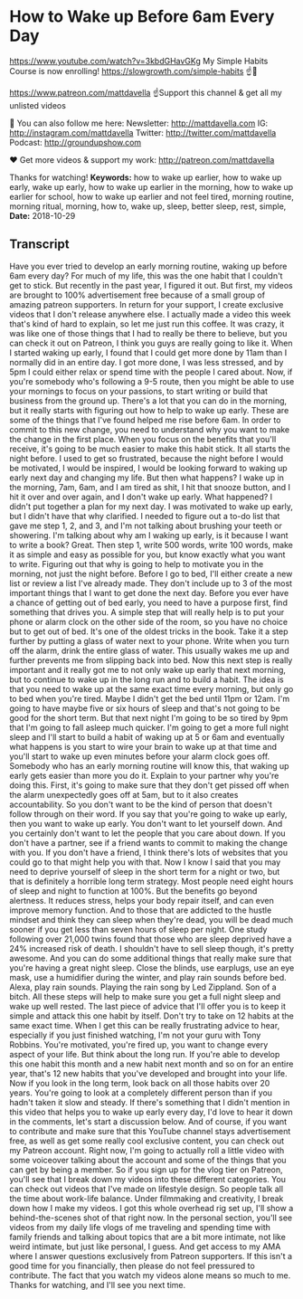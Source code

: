 # How to Wake up Before 6am Every Day
https://www.youtube.com/watch?v=3kbdGHavGKg
My Simple Habits Course is now enrolling! https://slowgrowth.com/simple-habits
☝️🚀

https://www.patreon.com/mattdavella
☝Support this channel & get all my unlisted videos

💯 You can also follow me here:
Newsletter:  http://mattdavella.com
IG:  http://instagram.com/mattdavella
Twitter:  http://twitter.com/mattdavella
Podcast:  http://groundupshow.com

❤️ Get more videos & support my work:
http://patreon.com/mattdavella

Thanks for watching!
**Keywords:** how to wake up earlier, how to wake up early, wake up early, how to wake up earlier in the morning, how to wake up earlier for school, how to wake up earlier and not feel tired, morning routine, morning ritual, morning, how to, wake up, sleep, better sleep, rest, simple, 
**Date:** 2018-10-29

## Transcript
 Have you ever tried to develop an early morning routine, waking up before 6am every day? For much of my life, this was the one habit that I couldn't get to stick. But recently in the past year, I figured it out. But first, my videos are brought to 100% advertisement free because of a small group of amazing patreon supporters. In return for your support, I create exclusive videos that I don't release anywhere else. I actually made a video this week that's kind of hard to explain, so let me just run this coffee. It was crazy, it was like one of those things that I had to really be there to believe, but you can check it out on Patreon, I think you guys are really going to like it. When I started waking up early, I found that I could get more done by 11am than I normally did in an entire day. I got more done, I was less stressed, and by 5pm I could either relax or spend time with the people I cared about. Now, if you're somebody who's following a 9-5 route, then you might be able to use your mornings to focus on your passions, to start writing or build that business from the ground up. There's a lot that you can do in the morning, but it really starts with figuring out how to help to wake up early. These are some of the things that I've found helped me rise before 6am. In order to commit to this new change, you need to understand why you want to make the change in the first place. When you focus on the benefits that you'll receive, it's going to be much easier to make this habit stick. It all starts the night before. I used to get so frustrated, because the night before I would be motivated, I would be inspired, I would be looking forward to waking up early next day and changing my life. But then what happens? I wake up in the morning, 7am, 6am, and I am tired as shit, I hit that snooze button, and I hit it over and over again, and I don't wake up early. What happened? I didn't put together a plan for my next day. I was motivated to wake up early, but I didn't have that why clarified. I needed to figure out a to-do list that gave me step 1, 2, and 3, and I'm not talking about brushing your teeth or showering. I'm talking about why am I waking up early, is it because I want to write a book? Great. Then step 1, write 500 words, write 100 words, make it as simple and easy as possible for you, but know exactly what you want to write. Figuring out that why is going to help to motivate you in the morning, not just the night before. Before I go to bed, I'll either create a new list or review a list I've already made. They don't include up to 3 of the most important things that I want to get done the next day. Before you ever have a chance of getting out of bed early, you need to have a purpose first, find something that drives you. A simple step that will really help is to put your phone or alarm clock on the other side of the room, so you have no choice but to get out of bed. It's one of the oldest tricks in the book. Take it a step further by putting a glass of water next to your phone. Write when you turn off the alarm, drink the entire glass of water. This usually wakes me up and further prevents me from slipping back into bed. Now this next step is really important and it really got me to not only wake up early that next morning, but to continue to wake up in the long run and to build a habit. The idea is that you need to wake up at the same exact time every morning, but only go to bed when you're tired. Maybe I didn't get the bed until 11pm or 12am. I'm going to have maybe five or six hours of sleep and that's not going to be good for the short term. But that next night I'm going to be so tired by 9pm that I'm going to fall asleep much quicker. I'm going to get a more full night sleep and I'll start to build a habit of waking up at 5 or 6am and eventually what happens is you start to wire your brain to wake up at that time and you'll start to wake up even minutes before your alarm clock goes off. Somebody who has an early morning routine will know this, that waking up early gets easier than more you do it. Explain to your partner why you're doing this. First, it's going to make sure that they don't get pissed off when the alarm unexpectedly goes off at 5am, but to it also creates accountability. So you don't want to be the kind of person that doesn't follow through on their word. If you say that you're going to wake up early, then you want to wake up early. You don't want to let yourself down. And you certainly don't want to let the people that you care about down. If you don't have a partner, see if a friend wants to commit to making the change with you. If you don't have a friend, I think there's lots of websites that you could go to that might help you with that. Now I know I said that you may need to deprive yourself of sleep in the short term for a night or two, but that is definitely a horrible long term strategy. Most people need eight hours of sleep and night to function at 100%. But the benefits go beyond alertness. It reduces stress, helps your body repair itself, and can even improve memory function. And to those that are addicted to the hustle mindset and think they can sleep when they're dead, you will be dead much sooner if you get less than seven hours of sleep per night. One study following over 21,000 twins found that those who are sleep deprived have a 24% increased risk of death. I shouldn't have to sell sleep though, it's pretty awesome. And you can do some additional things that really make sure that you're having a great night sleep. Close the blinds, use earplugs, use an eye mask, use a humidifier during the winter, and play rain sounds before bed. Alexa, play rain sounds. Playing the rain song by Led Zippland. Son of a bitch. All these steps will help to make sure you get a full night sleep and wake up well rested. The last piece of advice that I'll offer you is to keep it simple and attack this one habit by itself. Don't try to take on 12 habits at the same exact time. When I get this can be really frustrating advice to hear, especially if you just finished watching, I'm not your guru with Tony Robbins. You're motivated, you're fired up, you want to change every aspect of your life. But think about the long run. If you're able to develop this one habit this month and a new habit next month and so on for an entire year, that's 12 new habits that you've developed and brought into your life. Now if you look in the long term, look back on all those habits over 20 years. You're going to look at a completely different person than if you hadn't taken it slow and steady. If there's something that I didn't mention in this video that helps you to wake up early every day, I'd love to hear it down in the comments, let's start a discussion below. And of course, if you want to contribute and make sure that this YouTube channel stays advertisement free, as well as get some really cool exclusive content, you can check out my Patreon account. Right now, I'm going to actually roll a little video with some voiceover talking about the account and some of the things that you can get by being a member. So if you sign up for the vlog tier on Patreon, you'll see that I break down my videos into these different categories. You can check out videos that I've made on lifestyle design. So people talk all the time about work-life balance. Under filmmaking and creativity, I break down how I make my videos. I got this whole overhead rig set up, I'll show a behind-the-scenes shot of that right now. In the personal section, you'll see videos from my daily life vlogs of me traveling and spending time with family friends and talking about topics that are a bit more intimate, not like weird intimate, but just like personal, I guess. And get access to my AMA where I answer questions exclusively from Patreon supporters. If this isn't a good time for you financially, then please do not feel pressured to contribute. The fact that you watch my videos alone means so much to me. Thanks for watching, and I'll see you next time.

